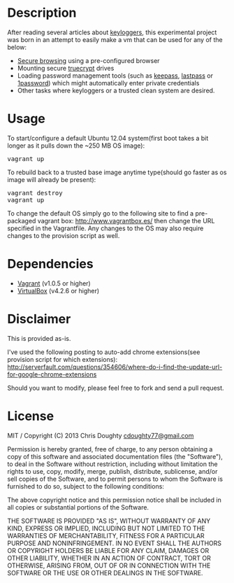 Description
==============

After reading several articles about [keyloggers](http://en.wikipedia.org/wiki/Keystroke_logging), this experimental project was born in an attempt to easily make a vm that can be used for any of the below:

* [Secure browsing](http://support.google.com/chrome/bin/answer.py?hl=en&answer=95464) using a pre-configured browser
* Mounting secure [truecrypt](http://www.truecrypt.org/) drives
* Loading password management tools (such as [keepass](http://www.keepassx.org/), [lastpass](http://lastpass.com/) or [1password](https://agilebits.com/onepassword)) which might automatically enter private credentials
* Other tasks where keyloggers or a trusted clean system are desired.

Usage
=====

To start/configure a default Ubuntu 12.04 system(first boot takes a bit longer as it pulls down the ~250 MB OS image):
<pre>
vagrant up
</pre>

To rebuild back to a trusted base image anytime type(should go faster as os image will already be present):
<pre>
vagrant destroy
vagrant up
</pre>

To change the default OS simply go to the following site to find a pre-packaged vagrant box: http://www.vagrantbox.es/ then change the URL specified in the Vagrantfile. Any changes to the OS may also require changes to the provision script as well.

Dependencies
============

* [Vagrant](http://www.vagrantup.com/) (v1.0.5 or higher)
* [VirtualBox](https://www.virtualbox.org/) (v4.2.6 or higher)

Disclaimer
==========

This is provided as-is.  

I've used the following posting to auto-add chrome extensions(see provision script for which extensions):
http://serverfault.com/questions/354606/where-do-i-find-the-update-url-for-google-chrome-extensions

Should you want to modify, please feel free to fork and send a pull request.

License
=======

MIT / Copyright (C) 2013 Chris Doughty cdoughty77@gmail.com

Permission is hereby granted, free of charge, to any person obtaining a copy of this software and associated documentation files (the "Software"), to deal in the Software without restriction, including without limitation the rights to use, copy, modify, merge, publish, distribute, sublicense, and/or sell copies of the Software, and to permit persons to whom the Software is furnished to do so, subject to the following conditions:

The above copyright notice and this permission notice shall be included in all copies or substantial portions of the Software.

THE SOFTWARE IS PROVIDED "AS IS", WITHOUT WARRANTY OF ANY KIND, EXPRESS OR IMPLIED, INCLUDING BUT NOT LIMITED TO THE WARRANTIES OF MERCHANTABILITY, FITNESS FOR A PARTICULAR PURPOSE AND NONINFRINGEMENT. IN NO EVENT SHALL THE AUTHORS OR COPYRIGHT HOLDERS BE LIABLE FOR ANY CLAIM, DAMAGES OR OTHER LIABILITY, WHETHER IN AN ACTION OF CONTRACT, TORT OR OTHERWISE, ARISING FROM, OUT OF OR IN CONNECTION WITH THE SOFTWARE OR THE USE OR OTHER DEALINGS IN THE SOFTWARE.

